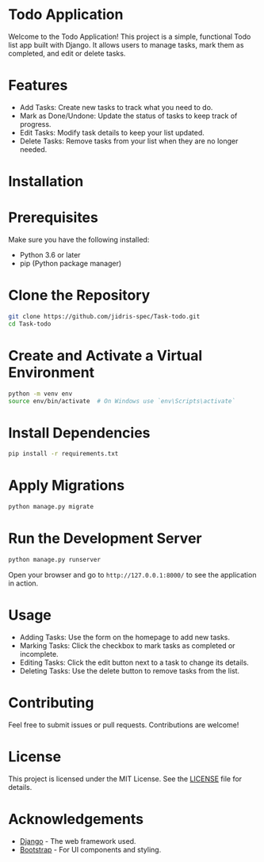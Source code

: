 

# Todo Application

Welcome to the Todo Application! This project is a simple, functional Todo list app built with Django. It allows users to manage tasks, mark them as completed, and edit or delete tasks.

# Features

- Add Tasks: Create new tasks to track what you need to do.
- Mark as Done/Undone: Update the status of tasks to keep track of progress.
- Edit Tasks: Modify task details to keep your list updated.
- Delete Tasks: Remove tasks from your list when they are no longer needed.

# Installation

# Prerequisites

Make sure you have the following installed:

- Python 3.6 or later
- pip (Python package manager)

# Clone the Repository

```bash
git clone https://github.com/jidris-spec/Task-todo.git
cd Task-todo
```

# Create and Activate a Virtual Environment

```bash
python -m venv env
source env/bin/activate  # On Windows use `env\Scripts\activate`
```

# Install Dependencies

```bash
pip install -r requirements.txt
```

# Apply Migrations

```bash
python manage.py migrate
```

# Run the Development Server

```bash
python manage.py runserver
```

Open your browser and go to `http://127.0.0.1:8000/` to see the application in action.

# Usage

- Adding Tasks: Use the form on the homepage to add new tasks.
- Marking Tasks: Click the checkbox to mark tasks as completed or incomplete.
- Editing Tasks: Click the edit button next to a task to change its details.
- Deleting Tasks: Use the delete button to remove tasks from the list.

# Contributing

Feel free to submit issues or pull requests. Contributions are welcome!

# License

This project is licensed under the MIT License. See the [LICENSE](LICENSE) file for details.

# Acknowledgements

- [Django](https://www.djangoproject.com/) - The web framework used.
- [Bootstrap](https://getbootstrap.com/) - For UI components and styling.




